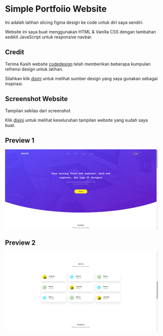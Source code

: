 # Simple Portfoiio Website

Ini adalah latihan slicing figma design ke code untuk diri saya sendiri.

Website ini saya buat menggunakan HTML & Vanilla CSS dengan tambahan sedikit JavaScript untuk responsive navbar.
## Credit

Terima Kasih website [codedesign](https://codedesign.dev/) telah memberikan beberapa kumpulan refrensi design untuk latihan.

Silahkan klik [disini](https://codedesign.dev/challenge/the-starter) untuk melihat sumber design yang saya gunakan sebagai inspirasi.


## Screenshot Website

Tampilan sekilas dari screenshot

Klik [disini](https://forenoo.github.io/figma-slicing-website/) untuk melihat keseluruhan tampilan website yang sudah saya buat.

## Preview 1
![Website Preview](https://raw.githubusercontent.com/Forenoo/figma-slicing-website/main/assets/img/preview-1.png)

## Preview 2
![Website Preview](https://raw.githubusercontent.com/Forenoo/figma-slicing-website/main/assets/img/preview-2.png)